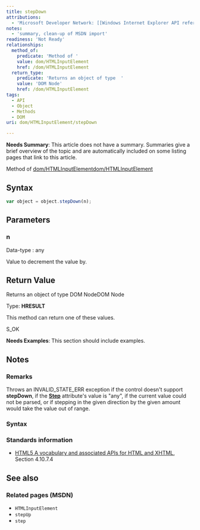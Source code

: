 ```yaml
---
title: stepDown
attributions:
  - 'Microsoft Developer Network: [[Windows Internet Explorer API reference](http://msdn.microsoft.com/en-us/library/ie/hh828809%28v=vs.85%29.aspx) Article]'
notes:
  - 'summary, clean-up of MSDN import'
readiness: 'Not Ready'
relationships:
  method_of:
    predicate: 'Method of '
    value: dom/HTMLInputElement
    href: /dom/HTMLInputElement
  return_type:
    predicate: 'Returns an object of type  '
    value: 'DOM Node'
    href: /dom/HTMLInputElement
tags:
  - API
  - Object
  - Methods
  - DOM
uri: dom/HTMLInputElement/stepDown

---
```

**Needs Summary**: This article does not have a summary. Summaries give a brief overview of the topic and are automatically included on some listing pages that link to this article.

Method of [dom/HTMLInputElement](/dom/HTMLInputElement)[dom/HTMLInputElement](/dom/HTMLInputElement)

## Syntax

``` js
var object = object.stepDown(n);
```

## Parameters

### n

 Data-type
:   any

 Value to decrement the value by.

## Return Value

Returns an object of type DOM NodeDOM Node

Type: **HRESULT**

This method can return one of these values.

S\_OK

**Needs Examples**: This section should include examples.

## Notes

### Remarks

Throws an INVALID\_STATE\_ERR exception if the control doesn't support **stepDown**, if the [**Step**](/html/attributes/step) attribute's value is "any", if the current value could not be parsed, or if stepping in the given direction by the given amount would take the value out of range.

### Syntax

### Standards information

-   [HTML5 A vocabulary and associated APIs for HTML and XHTML](http://go.microsoft.com/fwlink/p/?linkid=221374), Section 4.10.7.4

## See also

### Related pages (MSDN)

-   `HTMLInputElement`
-   `stepUp`
-   `step`
